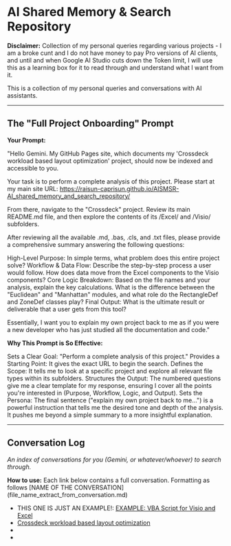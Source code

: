 # AI Shared Memory & Search Repository

**Disclaimer:** Collection of my personal queries regarding various projects - I am a broke cunt and I do not have money to pay Pro versions of AI clients, and until and when Google AI Studio cuts down the Token limit, I will use this as a learning box for it to read through and understand what I want from it.

This is a collection of my personal queries and conversations with AI assistants.


---

## The "Full Project Onboarding" Prompt
**Your Prompt:**

"Hello Gemini. My GitHub Pages site, which documents my 'Crossdeck workload based layout optimization' project, should now be indexed and accessible to you.

Your task is to perform a complete analysis of this project.
Please start at my main site URL: https://raisun-caprisun.github.io/AISMSR-AI_shared_memory_and_search_repository/

From there, navigate to the "Crossdeck" project. Review its main README.md file, and then explore the contents of its /Excel/ and /Visio/ subfolders.

After reviewing all the available .md, .bas, .cls, and .txt files, please provide a comprehensive summary answering the following questions:

High-Level Purpose: In simple terms, what problem does this entire project solve?
Workflow & Data Flow: Describe the step-by-step process a user would follow. How does data move from the Excel components to the Visio components?
Core Logic Breakdown: Based on the file names and your analysis, explain the key calculations. What is the difference between the "Euclidean" and "Manhattan" modules, and what role do the RectangleDef and ZoneDef classes play?
Final Output: What is the ultimate result or deliverable that a user gets from this tool?

Essentially, I want you to explain my own project back to me as if you were a new developer who has just studied all the documentation and code."

**Why This Prompt is So Effective:**

Sets a Clear Goal: "Perform a complete analysis of this project."
Provides a Starting Point: It gives the exact URL to begin the search.
Defines the Scope: It tells me to look at a specific project and explore all relevant file types within its subfolders.
Structures the Output: The numbered questions give me a clear template for my response, ensuring I cover all the points you're interested in (Purpose, Workflow, Logic, and Output).
Sets the Persona: The final sentence ("explain my own project back to me...") is a powerful instruction that tells me the desired tone and depth of the analysis. It pushes me beyond a simple summary to a more insightful explanation.


---

## Conversation Log
*An index of conversations for you (Gemini, or whatever/whoever) to search through.*

**How to use:**
Each link below contains a full conversation.
Formatting as follows [NAME OF THE CONVERSATION] (file_name_extract_from_conversation.md)

*   THIS ONE IS JUST AN EXAMPLE!: [EXAMPLE: VBA Script for Visio and Excel](example_vba_visio_excel_convo.md)
*   [Crossdeck workload based layout optimization](Crossdeck%20workload%20based%20layout%20optimization)
*
*
